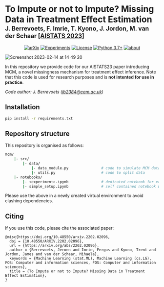 # To Impute or not to Impute? Missing Data in Treatment Effect Estimation </br><sub><sub>J. Berrevoets, F. Imrie, T. Kyono, J. Jordon, M. van der Schaar [[AISTATS 2023]](https://arxiv.org/abs/2202.02096)</sub></sub>

<div align="center">

[![arXiv](https://img.shields.io/badge/paper-AISTATS2023-orange)](https://arxiv.org/abs/2202.02096)
[![Experiments](https://github.com/vanderschaarlab/mcm/actions/workflows/test_experiments.yml/badge.svg)](https://github.com/vanderschaarlab/mcm/actions/workflows/test_experiments.yml)
[![License](https://img.shields.io/badge/License-MIT-blue.svg)](https://github.com/vanderschaarlab/mcm/blob/main/LICENSE)
[![Python 3.7+](https://img.shields.io/badge/python-3.7+-blue.svg)](https://www.python.org/downloads/release/python-370/)
[![about](https://img.shields.io/badge/about-The%20van%20der%20Schaar%20Lab-blue)](https://www.vanderschaar-lab.com/)

</div>


![Screenshot 2023-02-14 at 14 49 20](https://user-images.githubusercontent.com/6019254/218757241-8058b6b7-9263-407a-83fc-9b6d8f60923b.png)

In this repository we provide code for our AISTATS23 paper introducing MCM, a novel missingness mechanism for treatment effect inference. Note that this code is used for research purposes and is __not intented for use in practice__.

_Code author: J. Berrevoets ([jb2384@cam.ac.uk](mailto:jb2384@cam.ac.uk))_

## Installation

```bash
pip install -r requirements.txt
```

## Repository structure
This repository is organised as follows:
```bash
mcm/
    |- src/
        |- data/
            |- data_module.py               # code to simulate MCM data
            |- utils.py                     # code to split data
    |- notebooks/
        |- <experiment>.ipynb               # dedicated notebook for experiment
        |- simple_setup.ipynb               # self contained notebook with basic experiment
```


Please use the above in a newly created virtual environment to avoid clashing dependencies.

## Citing
If you use this code, please cite the associated paper:

```
@misc{https://doi.org/10.48550/arxiv.2202.02096,
  doi = {10.48550/ARXIV.2202.02096},
  url = {https://arxiv.org/abs/2202.02096},
  author = {Berrevoets, Jeroen and Imrie, Fergus and Kyono, Trent and Jordon, James and van der Schaar, Mihaela},
  keywords = {Machine Learning (stat.ML), Machine Learning (cs.LG), FOS: Computer and information sciences, FOS: Computer and information sciences},
  title = {To Impute or not to Impute? Missing Data in Treatment Effect Estimation},
}
```
